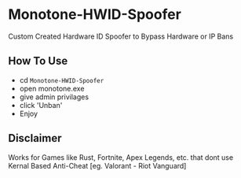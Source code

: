 # Monotone-HWID-Spoofer
Custom Created Hardware ID Spoofer to Bypass Hardware or IP Bans
<br>




## How To Use
* cd `Monotone-HWID-Spoofer`
* open monotone.exe
* give admin privilages
* click 'Unban'
* Enjoy

## Disclaimer
Works for Games like Rust, Fortnite, Apex Legends, etc. that dont use Kernal Based Anti-Cheat [eg. Valorant - Riot Vanguard]


